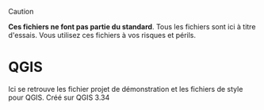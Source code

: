 > [!caution]
> **Ces fichiers ne font pas partie du standard**. Tous les fichiers sont ici à titre d'essais. Vous utilisez ces fichiers à vos risques et périls.

# QGIS

Ici se retrouve les fichier projet de démonstration et les fichiers de style pour QGIS. Créé sur QGIS 3.34
